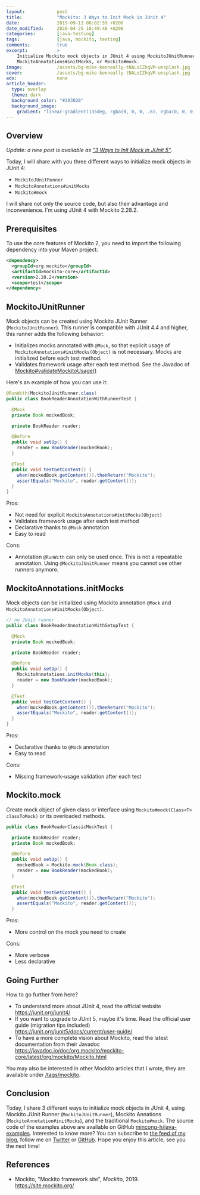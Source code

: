 ```yaml
---
layout:            post
title:             "Mockito: 3 Ways to Init Mock in JUnit 4"
date:              2019-09-13 08:02:59 +0200
date_modified:     2020-04-25 16:49:46 +0200
categories:        [java-testing]
tags:              [java, mockito, testing]
comments:          true
excerpt:           >
    Initialize Mockito mock objects in JUnit 4 using MockitoJUnitRunner,
    MockitoAnnotations#initMocks, or Mockito#mock.
image:             /assets/bg-mike-kenneally-tNALoIZhqVM-unsplash.jpg
cover:             /assets/bg-mike-kenneally-tNALoIZhqVM-unsplash.jpg
ads:               none
article_header:
  type: overlay
  theme: dark
  background_color: "#203028"
  background_image:
    gradient: "linear-gradient(135deg, rgba(0, 0, 0, .6), rgba(0, 0, 0, .4))"
---
```


## Overview

_Update: a new post is available as ["3 Ways to Init Mock in JUnit
5"](/2020/04/19/mockito-junit5/)_.

Today, I will share with you three different ways to initialize mock objects in
JUnit 4:

- `MockitoJUnitRunner`
- `MockitoAnnotations#initMocks`
- `Mockito#mock`

I will share not only the source code, but also their advantage and
inconvenience. I'm using JUnit 4 with Mockito 2.28.2.

## Prerequisites

To use the core features of Mockito 2, you need to import the following
dependency into your Maven project:

```xml
<dependency>
  <groupId>org.mockito</groupId>
  <artifactId>mockito-core</artifactId>
  <version>2.28.2</version>
  <scope>test</scope>
</dependency>
```

## MockitoJUnitRunner

Mock objects can be created using Mockito JUnit Runner (`MockitoJUnitRunner`).
This runner is compatible with JUnit 4.4 and higher, this runner adds the
following behavior:

- Initializes mocks annotated with `@Mock`, so that explicit usage of
  `MockitoAnnotations#initMocks(Object)` is not necessary. Mocks are
  initialized before each test method.
- Validates framework usage after each test method.
  See the Javadoc of [Mockito#validateMockitoUsage()][validateMockitoUsage]

[validateMockitoUsage]: https://site.mockito.org/javadoc/current/org/mockito/Mockito.html#validateMockitoUsage()

Here's an example of how you can use it:

```java
@RunWith(MockitoJUnitRunner.class)
public class BookReaderAnnotationWithRunnerTest {

  @Mock
  private Book mockedBook;

  private BookReader reader;

  @Before
  public void setUp() {
    reader = new BookReader(mockedBook);
  }

  @Test
  public void testGetContent() {
    when(mockedBook.getContent()).thenReturn("Mockito");
    assertEquals("Mockito", reader.getContent());
  }
}
```

Pros:

- Not need for explicit `MockitoAnnotations#initMocks(Object)`
- Validates framework usage after each test method
- Declarative thanks to `@Mock` annotation
- Easy to read

Cons:

- Annotation `@RunWith` can only be used once. This is not a repeatable
  annotation. Using `@MockitoJUnitRunner` means you cannot use other runners
  anymore.

## MockitoAnnotations.initMocks

Mock objects can be initialized using Mockito annotation `@Mock` and
`MockitoAnnotations#initMocks(Object)`.

```java
// no JUnit runner
public class BookReaderAnnotationWithSetupTest {

  @Mock
  private Book mockedBook;

  private BookReader reader;

  @Before
  public void setUp() {
    MockitoAnnotations.initMocks(this);
    reader = new BookReader(mockedBook);
  }

  @Test
  public void testGetContent() {
    when(mockedBook.getContent()).thenReturn("Mockito");
    assertEquals("Mockito", reader.getContent());
  }
}
```

Pros:

- Declarative thanks to `@Mock` annotation
- Easy to read

Cons:

- Missing framework-usage validation after each test

## Mockito.mock

Create mock object of given class or interface using `Mockito#mock(Class<T>
classToMock)` or its overloaded methods.

```java
public class BookReaderClassicMockTest {

  private BookReader reader;
  private Book mockedBook;

  @Before
  public void setUp() {
    mockedBook = Mockito.mock(Book.class);
    reader = new BookReader(mockedBook);
  }

  @Test
  public void testGetContent() {
    when(mockedBook.getContent()).thenReturn("Mockito");
    assertEquals("Mockito", reader.getContent());
  }
```

Pros:

- More control on the mock you need to create

Cons:

- More verbose
- Less declarative

## Going Further

How to go further from here?

- To understand more about JUnit 4, read the official website<br>
  <https://junit.org/junit4/>
- If you want to upgrade to JUnit 5, maybe it's time. Read the official user
  guide (migration tips included)<br>
  <https://junit.org/junit5/docs/current/user-guide/>
- To have a more complete vision about Mockito, read the latest documentation
  from their Javadoc<br>
  <https://javadoc.io/doc/org.mockito/mockito-core/latest/org/mockito/Mockito.html>

You may also be interested in other Mockito articles that I wrote, they are
available under [/tags/mockito](/tags/mockito).

## Conclusion

Today, I share 3 different ways to initialize mock objects in JUnit 4, using
Mockito JUnit Runner (`MockitoJUnitRunner`), Mockito Annations
(`MockitoAnnotation#initMocks`), and the traditional `Mockito#mock`.
The source code of the examples above are available on GitHub
[mincong-h/java-examples](https://github.com/mincong-h/java-examples/tree/blog/mockito-junit4/mockito).
Interested to know more? You can subscribe to [the feed of my blog](/feed.xml),
follow me on [Twitter](https://twitter.com/mincong_h) or
[GitHub](https://github.com/mincong-h/).
Hope you enjoy this article, see you the next time!

## References

- Mockito, "Mockito framework site", _Mockito_, 2019.
  <https://site.mockito.org/>
